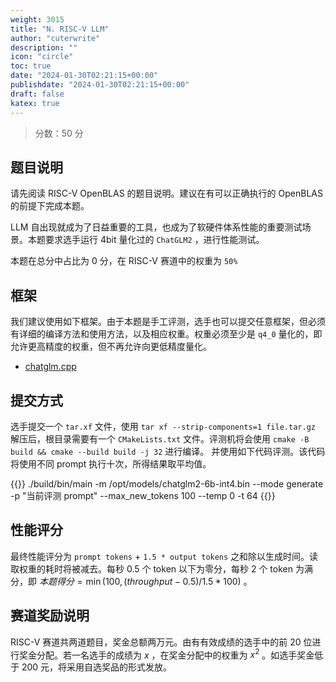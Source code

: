 ```yaml
---
weight: 3015
title: "N. RISC-V LLM"
author: "cuterwrite"
description: ""
icon: "circle"
toc: true
date: "2024-01-30T02:21:15+00:00"
publishdate: "2024-01-30T02:21:15+00:00"
draft: false
katex: true
---
```


> 分数：50 分

## 题目说明
请先阅读 RISC-V OpenBLAS 的题目说明。建议在有可以正确执行的 OpenBLAS 的前提下完成本题。

LLM 自出现就成为了日益重要的工具，也成为了软硬件体系性能的重要测试场景。本题要求选手运行 4bit 量化过的 `ChatGLM2` ，进行性能测试。

本题在总分中占比为 0 分，在 RISC-V 赛道中的权重为 `50%`

## 框架
我们建议使用如下框架。由于本题是手工评测，选手也可以提交任意框架，但必须有详细的编译方法和使用方法，以及相应权重。权重必须至少是 `q4_0` 量化的，即允许更高精度的权重，但不再允许向更低精度量化。

- [chatglm.cpp](https://github.com/li-plus/chatglm.cpp)

## 提交方式
选手提交一个 `tar.xf` 文件，使用 `tar xf --strip-components=1 file.tar.gz` 解压后，根目录需要有一个 `CMakeLists.txt` 文件。评测机将会使用 `cmake -B build && cmake --build build -j 32` 进行编译。 并使用如下代码评测。该代码将使用不同 prompt 执行十次，所得结果取平均值。

{{<prism lang="bash" line-numbers="true" linkable-line-numbers="true">}}
./build/bin/main -m /opt/models/chatglm2-6b-int4.bin --mode generate -p "当前评测 prompt" --max_new_tokens 100 --temp 0 -t 64
{{</prism>}}

## 性能评分
最终性能评分为 `prompt tokens` + `1.5 * output tokens` 之和除以生成时间。读取权重的耗时将被减去。每秒 0.5 个 token 以下为零分，每秒 2 个 token 为满分，即 $本题得分=\min(100, (throughput-0.5)/1.5 * 100)$ 。

## 赛道奖励说明
RISC-V 赛道共两道题目，奖金总额两万元。由有有效成绩的选手中的前 20 位进行奖金分配。若一名选手的成绩为 $x$ ，在奖金分配中的权重为 $x^2$ 。如选手奖金低于 200 元，将采用自选奖品的形式发放。
